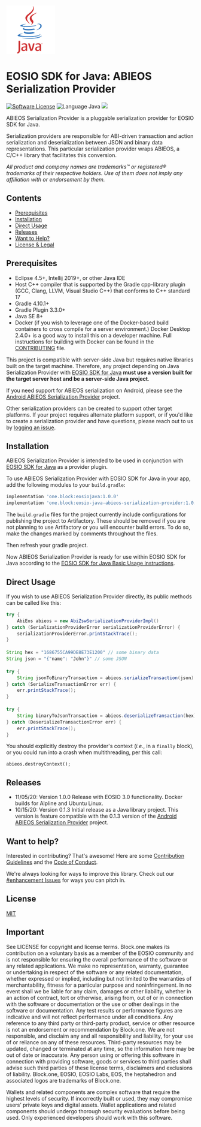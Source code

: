 ![Java Logo](img/java-logo.png)
# EOSIO SDK for Java: ABIEOS Serialization Provider

[![Software License](https://img.shields.io/badge/license-MIT-lightgrey.svg)](./LICENSE)
![Language Java](https://img.shields.io/badge/Language-C%2B%2B%2FJava-yellow.svg)
![](https://img.shields.io/badge/Deployment%20Target-JVM-blue.svg)

ABIEOS Serialization Provider is a pluggable serialization provider for EOSIO SDK for Java.

Serialization providers are responsible for ABI-driven transaction and action serialization and deserialization between JSON and binary data representations. This particular serialization provider wraps ABIEOS, a C/C++ library that facilitates this conversion.

*All product and company names are trademarks™ or registered® trademarks of their respective holders. Use of them does not imply any affiliation with or endorsement by them.*

## Contents

- [Prerequisites](#prerequisites)
- [Installation](#installation)
- [Direct Usage](#direct-usage)
- [Releases](#releases)
- [Want to Help?](#want-to-help)
- [License & Legal](#license)

## Prerequisites

* Eclipse 4.5+, Intellij 2019+, or other Java IDE
* Host C++ compiler that is supported by the Gradle cpp-library plugin (GCC, Clang, LLVM, Visual Studio C++) that conforms to C++ standard 17
* Gradle 4.10.1+
* Gradle Plugin 3.3.0+
* Java SE 8+
* Docker (if you wish to leverage one of the Docker-based build containers to cross compile for a server environment.) Docker Desktop 2.4.0+ is a good way to install this on a developer machine. Full instructions for building with Docker can be found in the [CONTRIBUTING](CONTRIBUTING.md) file.

This project is compatible with server-side Java but requires native libraries built on the target machine. Therefore, any project depending on Java Serialization Provider with [EOSIO SDK for Java](https://github.com/EOSIO/eosio-java) **must use a version built for the target server host and be a server-side Java project**.

If you need support for ABIEOS serialization on Android, please see the [Android ABIEOS Serialization Provider](https://github.com/EOSIO/eosio-java-android-abieos-serialization-provider) project.

Other serialization providers can be created to support other target platforms. If your project requires alternate platform support, or if you'd like to create a serialization provider and have questions, please reach out to us by [logging an issue](/../../issues/new).

## Installation

ABIEOS Serialization Provider is intended to be used in conjunction with [EOSIO SDK for Java](https://github.com/EOSIO/eosio-java) as a provider plugin.

To use ABIEOS Serialization Provider with EOSIO SDK for Java in your app, add the following modules to your `build.gradle`:

```groovy
implementation 'one.block:eosiojava:1.0.0'
implementation 'one.block:eosio-java-abieos-serialization-provider:1.0.0'
```

The `build.gradle` files for the project currently include configurations for publishing the project to Artifactory. These should be removed if you are not planning to use Artifactory or you will encounter build errors. To do so, make the changes marked by comments throughout the files.

Then refresh your gradle project.

Now ABIEOS Serialization Provider is ready for use within EOSIO SDK for Java according to the [EOSIO SDK for Java Basic Usage instructions](https://github.com/EOSIO/eosio-java/tree/master#basic-usage).

## Direct Usage

If you wish to use ABIEOS Serialization Provider directly, its public methods can be called like this:

```java
try {
    AbiEos abieos = new AbiZswSerializationProviderImpl()
} catch (SerializationProviderError serializationProviderError) {
    serializationProviderError.printStackTrace();
}

String hex = "1686755CA99DE8E73E1200" // some binary data
String json = "{"name": "John"}" // some JSON

try {
    String jsonToBinaryTransaction = abieos.serializeTransaction(json)
} catch (SerializeTransactionError err) {
    err.printStackTrace();
}

try {
    String binaryToJsonTransaction = abieos.deserializeTransaction(hex)
} catch (DeserializeTransactionError err) {
    err.printStackTrace();
}
```

You should explicitly destroy the provider's context (_i.e._, in a `finally` block), or you could run into a crash when multithreading, per this call:

```
abieos.destroyContext();
```

## Releases

- 11/05/20: Version 1.0.0 Release with EOSIO 3.0 functionality. Docker builds for Alpline and Ubuntu Linux.
- 10/15/20: Version 0.1.3 Initial release as a Java library project. This version is feature compatible with the 0.1.3 version of the [Android ABIEOS Serialization Provider](https://github.com/EOSIO/eosio-java-android-abieos-serialization-provider) project.

## Want to help?

Interested in contributing? That's awesome! Here are some [Contribution Guidelines](./CONTRIBUTING.md) and the [Code of Conduct](./CONTRIBUTING.md#conduct).

We're always looking for ways to improve this library. Check out our [#enhancement Issues](/../../issues?q=is%3Aissue+is%3Aopen+label%3Aenhancement) for ways you can pitch in.

## License

[MIT](./LICENSE)

## Important

See LICENSE for copyright and license terms.  Block.one makes its contribution on a voluntary basis as a member of the EOSIO community and is not responsible for ensuring the overall performance of the software or any related applications.  We make no representation, warranty, guarantee or undertaking in respect of the software or any related documentation, whether expressed or implied, including but not limited to the warranties of merchantability, fitness for a particular purpose and noninfringement. In no event shall we be liable for any claim, damages or other liability, whether in an action of contract, tort or otherwise, arising from, out of or in connection with the software or documentation or the use or other dealings in the software or documentation. Any test results or performance figures are indicative and will not reflect performance under all conditions.  Any reference to any third party or third-party product, service or other resource is not an endorsement or recommendation by Block.one.  We are not responsible, and disclaim any and all responsibility and liability, for your use of or reliance on any of these resources. Third-party resources may be updated, changed or terminated at any time, so the information here may be out of date or inaccurate.  Any person using or offering this software in connection with providing software, goods or services to third parties shall advise such third parties of these license terms, disclaimers and exclusions of liability.  Block.one, EOSIO, EOSIO Labs, EOS, the heptahedron and associated logos are trademarks of Block.one.

Wallets and related components are complex software that require the highest levels of security.  If incorrectly built or used, they may compromise users’ private keys and digital assets. Wallet applications and related components should undergo thorough security evaluations before being used.  Only experienced developers should work with this software.
